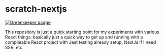 # scratch-nextjs

[![Greenkeeper badge](https://badges.greenkeeper.io/zacharytamas/scratch-nextjs.svg)](https://greenkeeper.io/)

This repository is just a quick starting point for my experiments with various React things: basically just a quick way to get up and running with a compileable React project with Jest testing already setup, NextJs if I need SSR, etc.
